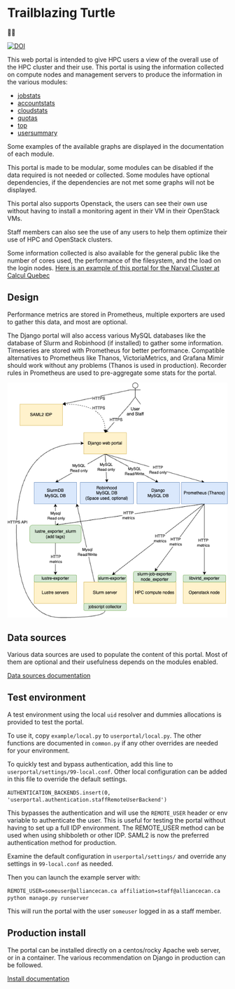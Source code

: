 # Trailblazing Turtle
🐢🚀

[![DOI](https://zenodo.org/badge/549763009.svg)](https://zenodo.org/badge/latestdoi/549763009)

This web portal is intended to give HPC users a view of the overall use of the HPC cluster and their use. This portal is using the information collected on compute nodes and management servers to produce the information in the various modules:

* [jobstats](docs/jobstats.md)
* [accountstats](docs/accountstats.md)
* [cloudstats](docs/cloudstats.md)
* [quotas](docs/quotas.md)
* [top](docs/top.md)
* [usersummary](docs/usersummary.md)

Some examples of the available graphs are displayed in the documentation of each module. 

This portal is made to be modular, some modules can be disabled if the data required is not needed or collected. Some modules have optional dependencies, if the dependencies are not met some graphs will not be displayed.

This portal also supports Openstack, the users can see their own use without having to install a monitoring agent in their VM in their OpenStack VMs.

Staff members can also see the use of any users to help them optimize their use of HPC and OpenStack clusters.

Some information collected is also available for the general public like the number of cores used, the performance of the filesystem, and the load on the login nodes.
[Here is an example of this portal for the Narval Cluster at Calcul Quebec](https://portail.narval.calculquebec.ca/)

## Design
Performance metrics are stored in Prometheus, multiple exporters are used to gather this data, and most are optional.

The Django portal will also access various MySQL databases like the database of Slurm and Robinhood (if installed) to gather some information. Timeseries are stored with Prometheus for better performance. Compatible alternatives to Prometheus like Thanos, VictoriaMetrics, and Grafana Mimir should work without any problems (Thanos is used in production). Recorder rules in Prometheus are used to pre-aggregate some stats for the portal.

![Architecture diagram](docs/userportal.png)

## Data sources
Various data sources are used to populate the content of this portal. Most of them are optional and their usefulness depends on the modules enabled.

[Data sources documentation](docs/data.md)

## Test environment
A test environment using the local `uid` resolver and dummies allocations is provided to test the portal.

To use it, copy `example/local.py` to `userportal/local.py`. The other functions are documented in `common.py` if any other overrides are needed for your environment.

To quickly test and bypass authentication, add this line to `userportal/settings/99-local.conf`. Other local configuration can be added in this file to override the default settings.

```
AUTHENTICATION_BACKENDS.insert(0, 'userportal.authentication.staffRemoteUserBackend')
```

This bypasses the authentication and will use the `REMOTE_USER` header or env variable to authenticate the user. This is useful for testing the portal without having to set up a full IDP environment. The REMOTE_USER method can be used when using shibboleth or other IDP. SAML2 is now the preferred authentication method for production.

Examine the default configuration in `userportal/settings/` and override any settings in `99-local.conf` as needed.

Then you can launch the example server with:

```
REMOTE_USER=someuser@alliancecan.ca affiliation=staff@alliancecan.ca python manage.py runserver
```

This will run the portal with the user `someuser` logged in as a staff member.

## Production install
The portal can be installed directly on a centos/rocky Apache web server, or in a container. The various recommendation on Django in production can be followed.

[Install documentation](docs/install.md)